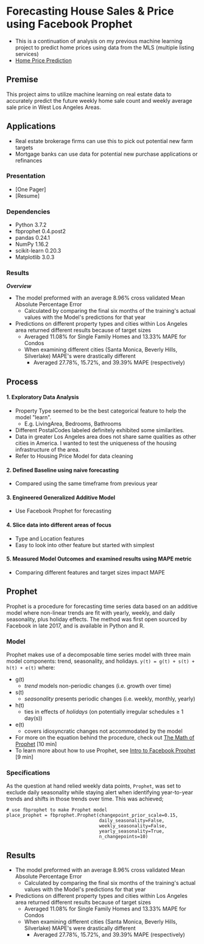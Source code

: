 # Forecasting House Sales & Price using Facebook Prophet
- This is a continuation of analysis on my previous machine learning project to predict home prices using data from the MLS (multiple listing services)
- [Home Price Prediction](https://github.com/esotewic/ultimate_housing_model)
## Premise
This project aims to utilize machine learning on real estate data to accurately predict the future weekly home sale count and weekly average sale price in West Los Angeles Areas.
## Applications
- Real estate brokerage firms can use this to pick out potential new farm targets
- Mortgage banks can use data for potential new purchase applications or refinances
### Presentation
- [One Pager]
- [Resume]
### Dependencies
- Python 3.7.2  
- fbprophet 0.4.post2
- pandas 0.24.1
- NumPy 1.16.2
- scikit-learn 0.20.3
- Matplotlib 3.0.3
### Results
***Overview***
- The model preformed with an average 8.96% cross validated Mean Absolute Percentage Error
    - Calculated by comparing the final six months of the training's actual values with the Model's predictions for that year
- Predictions on different property types and cities within Los Angeles area returned different results because of target sizes
    - Averaged 11.08% for Single Family Homes and 13.33% MAPE for Condos
    - When examining different cities (Santa Monica, Beverly Hills, Silverlake) MAPE's were drastically different
        - Averaged 27.78%, 15.72%, and 39.39% MAPE (respectively)

## Process
#### 1. Exploratory Data Analysis
  - Property Type seemed to be the best categorical feature to help the model "learn".
    - E.g. LivingArea, Bedrooms, Bathrooms
  - Different PostalCodes labeled definitely exhibited some similarities.
  - Data in greater Los Angeles area does not share same qualities as other cities in America. I wanted to test the uniqueness of the housing infrastructure of the area.
  - Refer to Housing Price Model for data cleaning

#### 2. Defined Baseline using naive forecasting
  - Compared using the same timeframe from previous year

#### 3. Engineered Generalized Additive Model
 - Use Facebook Prophet for forecasting

#### 4. Slice data into different areas of focus
  - Type and Location features
  - Easy to look into other feature but started with simplest

#### 5. Measured Model Outcomes and examined results using MAPE metric
  - Comparing different features and target sizes impact MAPE


## Prophet
Prophet is a procedure for forecasting time series data based on an additive model where non-linear trends are fit with yearly, weekly, and daily seasonality, plus holiday effects. The method was first open sourced by Facebook in late 2017, and is available in Python and R.
### Model
Prophet makes use of a decomposable time series model with three main model components: trend, seasonality, and holidays.
`y(t) = g(t) + s(t) + h(t) + e(t)`
where:
- g(t)
    - *trend* models non-periodic changes (i.e. growth over time)
- s(t)
    - *seasonality* presents periodic changes (i.e. weekly, monthly, yearly)
- h(t)
    - ties in effects of *holidays* (on potentially irregular schedules ≥ 1 day(s))
- e(t)
    - covers idiosyncratic changes not accommodated by the model
- For more on the equation behind the procedure, check out [The Math of Prophet](https://medium.com/future-vision/the-math-of-prophet-46864fa9c55a) [10 min]
- To learn more about how to use Prophet, see [Intro to Facebook Prophet](https://medium.com/future-vision/intro-to-prophet-9d5b1cbd674e) [9 min]
### Specifications
As the question at hand relied weekly data points, `Prophet`, was set to exclude daily  seasonality while staying alert when identifying year-to-year trends and shifts in those trends over time. This was achieved;  
```
# use fbprophet to make Prophet model
place_prophet = fbprophet.Prophet(changepoint_prior_scale=0.15,
                                  daily_seasonality=False,
                                  weekly_seasonality=False,
                                  yearly_seasonality=True,
                                  n_changepoints=10)
```
## Results  
- The model preformed with an average 8.96% cross validated Mean Absolute Percentage Error
    - Calculated by comparing the final six months of the training's actual values with the Model's predictions for that year
- Predictions on different property types and cities within Los Angeles area returned different results because of target sizes
    - Averaged 11.08% for Single Family Homes and 13.33% MAPE for Condos
    - When examining different cities (Santa Monica, Beverly Hills, Silverlake) MAPE's were drastically different
        - Averaged 27.78%, 15.72%, and 39.39% MAPE (respectively)

